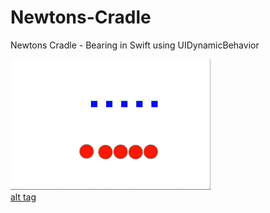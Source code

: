 # Newtons-Cradle
Newtons Cradle - Bearing in Swift using UIDynamicBehavior

![Alt tag](/newtons%20cradle.gif)
</br>
[alt tag](https://raw.githubusercontent.com/bishalg/Newtons-Cradle/master/newtons%20cradle.gif)

